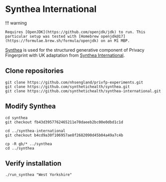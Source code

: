 # Synthea International

!!! warning

    Requires [OpenJDK](https://github.com/openjdk/jdk) to run. This particular setup was tested with [Homebrew openjdk@17](https://formulae.brew.sh/formula/openjdk) on an M1 MBP.

[Synthea](https://github.com/synthetichealth/synthea) is used for the structured generative component of Privacy Fingerprint with UK adaptation from [Synthea International](https://github.com/synthetichealth/synthea-international).

## Clone repositories

``` shell title="Open a terminal in a projects directory"
git clone https://github.com/nhsengland/privfp-experiments.git
git clone https://github.com/synthetichealth/synthea.git
git clone https://github.com/synthetichealth/synthea-international.git
```

## Modify Synthea

``` shell title="Checkout compatible versions"
cd synthea
git checkout fb43d3957762465211e70daeeb2bc00e0dbd1c1d

cd ../synthea-international
git checkout b4cd9a30f106957ae8f2682090d45b04a49a7c4b
```

``` shell title="Copy UK adaptation"
cp -R gb/* ../synthea
cd ../synthea
```

## Verify installation

``` shell title="Run Synthea"
./run_synthea "West Yorkshire"
```